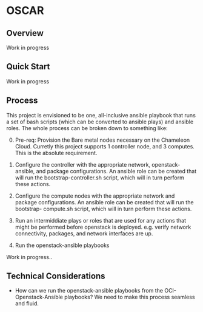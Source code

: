 # OSCAR

## Overview
Work in progress

## Quick Start
Work in progress

## Process
This project is envisioned to be one, all-inclusive ansible playbook
that runs a set of bash scripts (which can be converted to ansible plays)
and ansible roles. The whole process can be broken down to something
like:

0. Pre-req: Provision the Bare metal nodes necessary on the Chameleon Cloud. Curretly
   this project supports 1 controller node, and 3 computes. This is the absolute
   requirement.

1. Configure the controller with the appropriate network, openstack-ansible,
   and package configurations. An ansible role can be created that will run
   the bootstrap-controller.sh script, which will in turn perform these actions.

2. Configure the compute nodes with the appropriate network and package
   configurations. An ansible role can be created that will run the bootstrap-
   compute.sh script, which will in turn perform these actions.

3. Run an intermiddiate plays or roles that are used for any actions that might
   be performed before openstack is deployed. e.g. verify network connectivity,
   packages, and network interfaces are up.

4. Run the openstack-ansible playbooks

Work in progress..


## Technical Considerations

* How can we run the openstack-ansible playbooks from the OCI-Openstack-Ansible
  playbooks? We need to make this process seamless and fluid.
